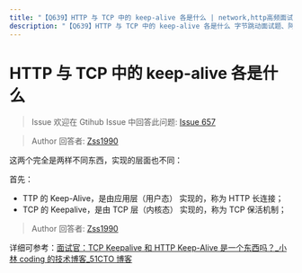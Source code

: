 ```yaml
---
title: "【Q639】HTTP 与 TCP 中的 keep-alive 各是什么 | network,http高频面试题"
description: "【Q639】HTTP 与 TCP 中的 keep-alive 各是什么 字节跳动面试题、阿里腾讯面试题、美团小米面试题。"
---
```


# HTTP 与 TCP 中的 keep-alive 各是什么

> Issue
> 欢迎在 Gtihub Issue 中回答此问题: [Issue 657](https://github.com/shfshanyue/Daily-Question/issues/657)

> Author
> 回答者: [Zss1990](https://github.com/Zss1990)

这两个完全是两样不同东西，实现的层面也不同：

首先：

- TTP 的 Keep-Alive，是由应用层（用户态） 实现的，称为 HTTP 长连接；
- TCP 的 Keepalive，是由 TCP 层（内核态） 实现的，称为 TCP 保活机制；

> Author
> 回答者: [Zss1990](https://github.com/Zss1990)

详细可参考：[面试官：TCP Keepalive 和 HTTP Keep-Alive 是一个东西吗？\_小林 coding 的技术博客\_51CTO 博客](https://blog.51cto.com/u_14888059/3812567)
